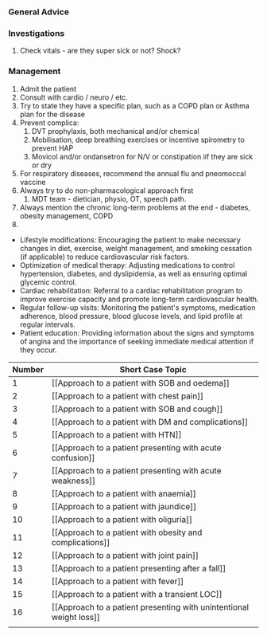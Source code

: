 ### General Advice


### Investigations
1. Check vitals - are they super sick or not? Shock?

### Management
1. Admit the patient 
2. Consult with cardio / neuro / etc.
3. Try to state they have a specific plan, such as a COPD plan or Asthma plan for the disease
4. Prevent complica:
	1. DVT prophylaxis, both mechanical and/or chemical
	2. Mobilisation, deep breathing exercises or incentive spirometry to prevent HAP
	3. Movicol and/or ondansetron for N/V or constipation iif they are sick or dry
5. For respiratory diseases, recommend the annual flu and pneomoccal vaccine
6. Always try to do non-pharmacological approach first
	1. MDT team - dietician, physio, OT, speech path.
7. Always mention the chronic long-term problems at the end - diabetes, obesity management, COPD 
8. 
-   Lifestyle modifications: Encouraging the patient to make necessary changes in diet, exercise, weight management, and smoking cessation (if applicable) to reduce cardiovascular risk factors.
-   Optimization of medical therapy: Adjusting medications to control hypertension, diabetes, and dyslipidemia, as well as ensuring optimal glycemic control.
-   Cardiac rehabilitation: Referral to a cardiac rehabilitation program to improve exercise capacity and promote long-term cardiovascular health.
-   Regular follow-up visits: Monitoring the patient's symptoms, medication adherence, blood pressure, blood glucose levels, and lipid profile at regular intervals.
-   Patient education: Providing information about the signs and symptoms of angina and the importance of seeking immediate medical attention if they occur.

| Number | Short Case Topic                                                    |
| ------ | ------------------------------------------------------------------- |
| 1      | [[Approach to a patient with SOB and oedema]]                       |
| 2      | [[Approach to a patient with chest pain]]                           |
| 3      | [[Approach to a patient with SOB and cough]]                        |
| 4      | [[Approach to a patient with DM and complications]]                 |
| 5      | [[Approach to a patient with HTN]]                                  |
| 6      | [[Approach to a patient presenting with acute confusion]]           |
| 7      | [[Approach to a patient presenting with acute weakness]]            |
| 8      |[[Approach to a patient with anaemia]]|
| 9      | [[Approach to a patient with jaundice]]                             |
| 10     | [[Approach to a patient with oliguria]]                             |
| 11     | [[Approach to a patient with obesity and complications]]            |
| 12     | [[Approach to a patient with joint pain]]                           |
| 13     | [[Approach to a patient presenting after a fall]]                   |
| 14     |[[Approach to a patient with fever]]|
| 15     |[[Approach to a patient with a transient LOC]] |
| 16     | [[Approach to a patient presenting with unintentional weight loss]] |
|        |                                                                     |
